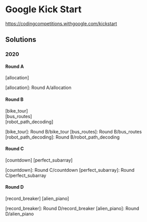 # Google Kick Start
https://codingcompetitions.withgoogle.com/kickstart

## Solutions

### 2020

#### Round A

[allocation]         

[allocation]: Round A/allocation

#### Round B


[bike_tour]           
[bus_routes]          
[robot_path_decoding] 

[bike_tour]: Round B/bike_tour
[bus_routes]: Round B/bus_routes
[robot_path_decoding]: Round B/robot_path_decoding

#### Round C
[countdown] 
[perfect_subarray]

[countdown]: Round C/countdown
[perfect_subarray]: Round C/perfect_subarray

#### Round D
[record_breaker] 
[alien_piano]    

[record_breaker]: Round D/record_breaker
[alien_piano]: Round D/alien_piano

